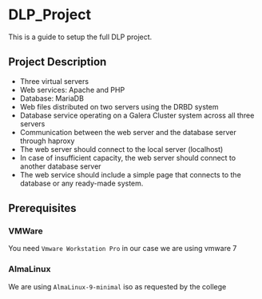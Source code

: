 # DLP_Project
This is a guide to setup the full DLP project.
## Project Description
- Three virtual servers
- Web services: Apache and PHP
- Database: MariaDB
- Web files distributed on two servers using the DRBD system
- Database service operating on a Galera Cluster system across all three servers
- Communication between the web server and the database server through haproxy
- The web server should connect to the local server (localhost)
- In case of insufficient capacity, the web server should connect to another database server
- The web service should include a simple page that connects to the database or any ready-made system.

## Prerequisites
### VMWare
You need `Vmware Workstation Pro` in our case we are using vmware 7
### AlmaLinux
We are using `AlmaLinux-9-minimal` iso as requested by the college


